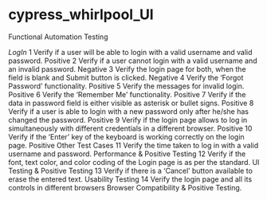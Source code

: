 # cypress_whirlpool_UI
Functional Automation Testing 

*LogIn*
1	Verify if a user will be able to login with a valid username and valid password.	Positive
2	Verify if a user cannot login with a valid username and an invalid password.	Negative
3	Verify the login page for both, when the field is blank and Submit button is clicked.	Negative
4	Verify the ‘Forgot Password’ functionality.	Positive
5	Verify the messages for invalid login.	Positive
6	Verify the ‘Remember Me’ functionality.	Positive
7	Verify if the data in password field is either visible as asterisk or bullet signs.	Positive
8	Verify if a user is able to login with a new password only after he/she has changed the password.	Positive
9	Verify if the login page allows to log in simultaneously with different credentials in a different browser.	Positive
10	Verify if the ‘Enter’ key of the keyboard is working correctly on the login page.	Positive
Other Test Cases
11	Verify the time taken to log in with a valid username and password.	Performance & Positive Testing
12	Verify if the font, text color, and color coding of the Login page is as per the standard.	UI Testing & Positive Testing
13	Verify if there is a ‘Cancel’ button available to erase the entered text.	Usability Testing
14	Verify the login page and all its controls in different browsers	Browser Compatibility & Positive Testing.
